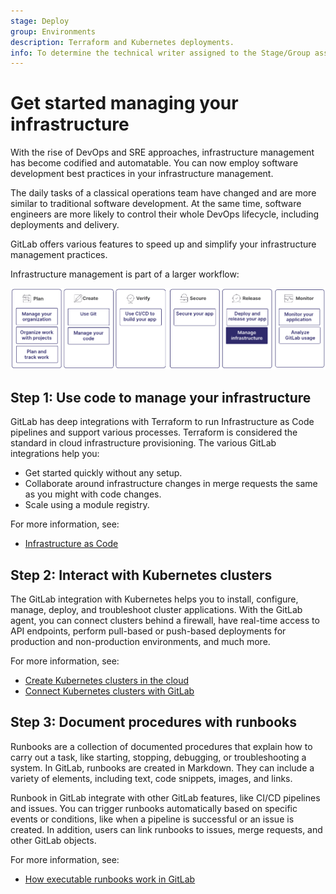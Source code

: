 ```yaml
---
stage: Deploy
group: Environments
description: Terraform and Kubernetes deployments.
info: To determine the technical writer assigned to the Stage/Group associated with this page, see https://handbook.gitlab.com/handbook/product/ux/technical-writing/#assignments
---
```


# Get started managing your infrastructure

With the rise of DevOps and SRE approaches, infrastructure management has become
codified and automatable. You can now employ software development best practices
in your infrastructure management.

The daily tasks of a classical operations team
have changed and are more similar to traditional software development. At the same time, software engineers
are more likely to control their whole DevOps lifecycle, including deployments and delivery.

GitLab offers various features to speed up and simplify your infrastructure management practices.

Infrastructure management is part of a larger workflow:

![Workflow](img/get_started_managing_infrastructure_v16_11.png)

## Step 1: Use code to manage your infrastructure

GitLab has deep integrations with Terraform to run Infrastructure as Code pipelines
and support various processes. Terraform is considered the standard in cloud infrastructure provisioning.
The various GitLab integrations help you:

- Get started quickly without any setup.
- Collaborate around infrastructure changes in merge requests the same as you might
  with code changes.
- Scale using a module registry.

For more information, see:

- [Infrastructure as Code](../infrastructure/iac/index.md)

## Step 2: Interact with Kubernetes clusters

The GitLab integration with Kubernetes helps you to install, configure, manage, deploy, and troubleshoot
cluster applications. With the GitLab agent, you can connect clusters behind a firewall,
have real-time access to API endpoints, perform pull-based or push-based deployments for production
and non-production environments, and much more.

For more information, see:

- [Create Kubernetes clusters in the cloud](../clusters/create/index.md)
- [Connect Kubernetes clusters with GitLab](../clusters/agent/index.md)

## Step 3: Document procedures with runbooks

Runbooks are a collection of documented procedures that explain how to carry out a task,
like starting, stopping, debugging, or troubleshooting a system. In GitLab, runbooks are created
in Markdown. They can include a variety of elements, including text, code snippets, images, and links.

Runbook in GitLab integrate with other GitLab features, like CI/CD pipelines and issues.
You can trigger runbooks automatically based on specific events or conditions, like
when a pipeline is successful or an issue is created. In addition, users can link runbooks
to issues, merge requests, and other GitLab objects.

For more information, see:

- [How executable runbooks work in GitLab](../project/clusters/runbooks/index.md)
